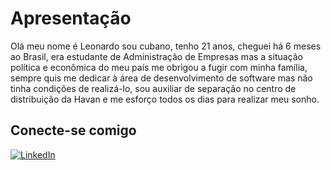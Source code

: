 
# Apresentação

  Olá meu nome é Leonardo sou cubano, tenho 21 anos, cheguei há 6 meses ao Brasil, era estudante de Administração de Empresas mas a situação política e econômica do meu país me obrigou a fugir com minha família, sempre quis me dedicar à área de desenvolvimento de software mas não tinha condições de realizá-lo, sou auxiliar de separação no centro de distribuição da Havan e me esforço todos os dias para realizar meu sonho.

## Conecte-se comigo
[![LinkedIn](https://img.shields.io/badge/LinkedIn-000?style=for-the-badge&logo=linkedin&logoColor=0E76A8)](https://www.linkedin.com/in/leonardo-daniel-pérez-rodríguez-842485290)
